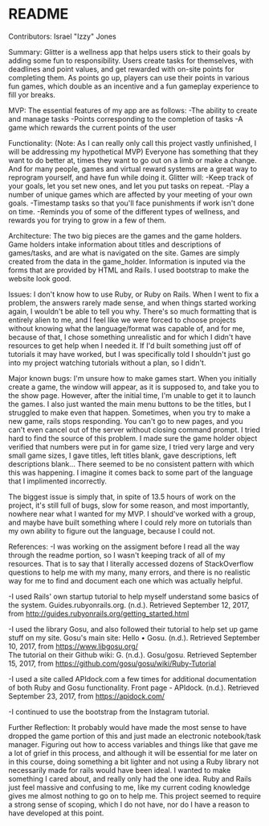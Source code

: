 # README

Contributors: Israel "Izzy" Jones

Summary: Glitter is a wellness app that helps users stick to their goals by adding some fun to responsibility. Users create tasks for themselves, with deadlines and point values, and get rewarded with on-site points for completing them. As points go up, players can use their points in various fun games, which double as an incentive and a fun gameplay experience to fill yor breaks.

MVP: The essential features of my app are as follows:
-The ability to create and manage tasks
-Points corresponding to the completion of tasks
-A game which rewards the current points of the user

Functionality: (Note: As I can really only call this project vastly unfinished, I will be addressing my hypothetical MVP)
Everyone has something that they want to do better at, times they want to go out on a limb or make a change. And for many people, games and virtual reward systems are a great way to reprogram yourself, and have fun while doing it. Glitter will:
-Keep track of your goals, let you set new ones, and let you put tasks on repeat.
-Play a number of unique games which are affected by your meeting of your own goals.
-Timestamp tasks so that you'll face punishments if work isn't done on time.
-Reminds you of some of the different types of wellness, and rewards you for trying to grow in a few of them.

Architecture:
The two big pieces are the games and the game holders. Game holders intake information about titles and descriptions of games/tasks, and are what is navigated on the site. Games are simply created from the data in the game_holder. Information is inputed via the forms that are provided by HTML and Rails. I used bootstrap to make the website look good.

Issues:
I don't know how to use Ruby, or Ruby on Rails. When I went to fix a problem, the answers rarely made sense, and when things started working again, I wouldn't be able to tell you why. There's so much formatting that is entirely alien to me, and I feel like we were forced to choose projects without knowing what the language/format was capable of, and for me, because of that, I chose something unrealistic and for which I didn't have resources to get help when I needed it. If I'd built something just off of tutorials it may have worked, but I was specifically told I shouldn't just go into my project watching tutorials without a plan, so I didn't.

Major known bugs: I'm unsure how to make games start. When you initially create a game, the window will appear, as it is supposed to, and take you to the show page. However, after the initial time, I'm unable to get it to launch the games. I also just wanted the main menu buttons to be the titles, but I struggled to make even that happen. 
Sometimes, when you try to make a new game, rails stops responding. You can't go to new pages, and you can't even cancel out of the server without closing command prompt. I tried hard to find the source of this problem. I made sure the game holder object verified that numbers were put in for game size, I tried very large and very small game sizes, I gave titles, left titles blank, gave descriptions, left descriptions blank... There seemed to be no consistent pattern with which this was happening. I imagine it comes back to some part of the language that I implimented incorrectly.

The biggest issue is simply that, in spite of 13.5 hours of work on the project, it's still full of bugs, slow for some reason, and most importantly, nowhere near what I wanted for my MVP. I should've worked with a group, and maybe have built something where I could rely more on tutorials than my own ability to figure out the language, because I could not.

References:
-I was working on the assigment before I read all the way through the readme portion, so I wasn't keeping track of all of my resources. That is to say that I literally accessed dozens of StackOverflow questions to help me with my many, many errors, and there is no realistic way for me to find and document each one which was actually helpful.

-I used Rails' own startup tutorial to help myself understand some basics of the system.
Guides.rubyonrails.org. (n.d.). Retrieved September 12, 2017, from 
  http://guides.rubyonrails.org/getting_started.html
  
-I used the library Gosu, and also followed their tutorial to help set up game stuff on my site. Gosu's main site: 
Hello • Gosu. (n.d.). Retrieved September 10, 2017, from 
  https://www.libgosu.org/  
The tutorial on their Github wiki: 
G. (n.d.). Gosu/gosu. Retrieved September 15, 2017, from 
  https://github.com/gosu/gosu/wiki/Ruby-Tutorial

-I used a site called APIdock.com a few times for additional documentation of both Ruby and Gosu functionality.
Front page - APIdock. (n.d.). Retrieved September 23, 2017, from https://apidock.com/

-I continued to use the bootstrap from the Instagram tutorial.

Further Reflection:
It probably would have made the most sense to have dropped the game portion of this and just made an electronic notebook/task manager. Figuring out how to access variables and things like that gave me a lot of grief in this process, and although it will be essential for me later on in this course, doing something a bit lighter and not using a Ruby library not necessarily made for rails would have been ideal. I wanted to make something I cared about, and really only had the one idea. Ruby and Rails just feel massive and confusing to me, like my current coding knowledge gives me almost nothing to go on to help me.
This project seemed to require a strong sense of scoping, which I do not have, nor do I have a reason to have developed at this point.
